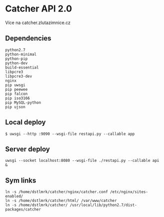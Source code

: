 # Catcher API 2.0

Více na catcher.zlutazimnice.cz

## Dependencies
```
python2.7
python-minimal
python-pip
python-dev
build-essential
libpcre3
libpcre3-dev
nginx
pip uwsgi
pip peewee
pip falcon
pip iso3166
pip MySQL-python
pip ujson
```

## Local deploy
```
$ uwsgi --http :9090 --wsgi-file restapi.py --callable app
```

## Server deploy
```
uwsgi --socket localhost:8080 --wsgi-file ./restapi.py --callable api &
```

## Sym links
```
ln -s /home/dstlmrk/catcher/nginx/catcher.conf /etc/nginx/sites-enabled/
ln -s /home/dstlmrk/catcher/html/ /var/www/catcher
ln -s /home/dstlmrk/catcher/ /usr/local/lib/python2.7/dist-packages/catcher
```